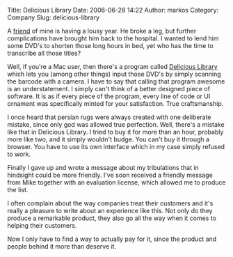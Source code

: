 Title: Delicious Library
Date: 2006-06-28 14:22
Author: markos
Category: Company
Slug: delicious-library

A [friend](http://log.rucigaj.com/) of mine is having a lousy year. He
broke a leg, but further complications have brought him back to the
hospital. I wanted to lend him some DVD's to shorten those long hours in
bed, yet who has the time to transcribe all those titles?

Well, if you're a Mac user, then there's a program called [Delicious
Library](http://www.delicious-monster.com/) which lets you (among other
things) input those DVD's by simply scanning the barcode with a camera.
I have to say that calling that program awesome is an understatement. I
simply can't think of a better designed piece of software. It is as if
every piece of the program, every line of code or UI ornament was
specifically minted for your satisfaction. True craftsmanship.

I once heard that persian rugs were always created with one deliberate
mistake, since only god was allowed true perfection. Well, there's a
mistake like that in Delicious Library. I tried to buy it for more than
an hour, probably more like two, and it simply wouldn't budge. You can't
buy it through a browser. You have to use its own interface which in my
case simply refused to work.

Finally I gave up and wrote a message about my tribulations that in
hindsight could be more friendly. I've soon received a friendly message
from Mike together with an evaluation license, which allowed me to
produce the list.

I often complain about the way companies treat their customers and it's
really a pleasure to write about an experience like this. Not only do
they produce a remarkable product, they also go all the way when it
comes to helping their customers.

Now I only have to find a way to actually pay for it, since the product
and people behind it more than deserve it.

